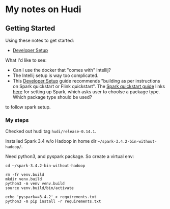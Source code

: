 # My notes on Hudi

## Getting Started

Using these notes to get started:

- [Developer Setup](https://hudi.apache.org/contribute/developer-setup)

What I'd like to see:

- Can I use the docker that "comes with" Intellij?
- The Intellij setup is way too complicated.
- This [Developer Setup](https://hudi.apache.org/contribute/developer-setup)
  guide recommends "building as per instructions on Spark quickstart or Flink
  quickstart".  The [Spark quickstart
  guide](https://hudi.apache.org/docs/quick-start-guide/) links
  [here](https://spark.apache.org/downloads) for setting up Spark, which asks
  user to choolse a package type.  Which package type should be used?


to follow spark setup.


### My steps

Checked out hudi tag `hudi/release-0.14.1`.

Installed Spark 3.4 w/o Hadoop in home dir `~/spark-3.4.2-bin-without-hadoop/`.

Need python3, and pyspark package.  So create a virtual env:

```
cd ~/spark-3.4.2-bin-without-hadoop

rm -fr venv.build
mkdir venv.build
python3 -m venv venv.build
source venv.build/bin/activate

echo 'pyspark==3.4.2' > requirements.txt
python3 -m pip install -r requirements.txt
```



